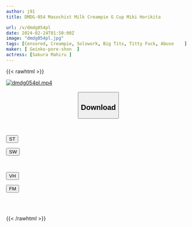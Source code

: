 ```yaml
---
author: j91
title: DMDG-054 Masochist Milk Creampie G Cup Miki Horikita

url: /v/dmdg054pl
date: 2024-02-24T01:50:00Z
image: "dmdg054pl.jpg"
tags: [Censored, Creampie, Solowork, Big Tits, Titty Fuck, Abuse	]
maker: [ Geinko-pore-shon  ]
actress: [Sakura Mahiru ]
---
```



{{< rawhtml >}}

<div class="video" data-videoid="gLRlVmP8r4UqQzP">
    <a href="javascript:;">
        <img src="/v/dmdg054pl/dmdg054pl.jpg" width="WIDTH" height="HEIGHT" alt="dmdg054pl.mp4" loading="lazy">
    </a>
</div>

<script type="text/javascript" src="https://j91.asia/asset/on-demand-st.js"></script>

<br>
  <link rel="stylesheet" href="https://j91.asia/asset/bs5.css">
  
  <center>
  <button class="btn btn-primary" type="button" data-bs-toggle="collapse" data-bs-target=".multi-collapse" aria-expanded="false" aria-controls="multiCollapseExample1 multiCollapseExample2"><h2>Download</h2></button></center>
</p>
<div class="row">
  <div class="col">
    <div class="collapse multi-collapse" id="multiCollapseExample1">
      <div class="card card-body">
	      	      <br>
<div class="buttons">  
<p><a href="https://streamtape.to/v/gLRlVmP8r4UqQzP" target="_blank"><button class="btn-hover color-3"><i class="fa fa-download"></i> ST</button></a></p>
<p><a href="https://cdnwish.com/fvznbm37pxzy" target="_blank"><button class="btn-hover color-2"><i class="fa fa-download"></i> SW</button></a></p></div>
    </div>
  </div>
</div>
  <div class="col">
    <div class="collapse multi-collapse" id="multiCollapseExample2">
      <div class="card card-body">
	      <br>
<div class="buttons">
<p><a href="javascript:;"><button class="btn-hover color-9"><i class="fa fa-download"></i> VH</button></a></p>
<p><a href="javascript:;"><button class="btn-hover color-8"><i class="fa fa-download"></i> FM</button></a></p></div>
<br><br>
      </div>
    </div>
  </div>
</div>

{{< /rawhtml >}}